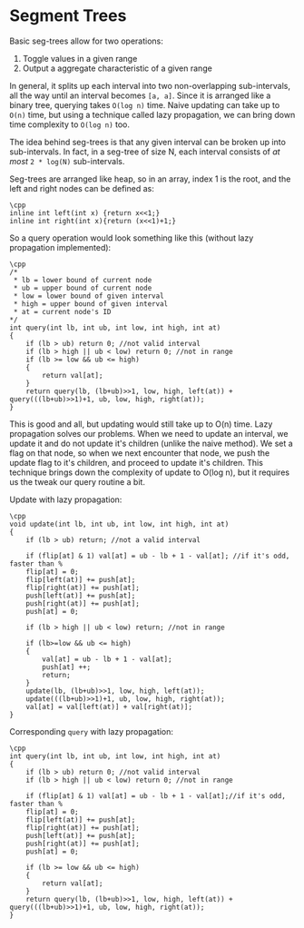 # Segment Trees

Basic seg-trees allow for two operations:

1. Toggle values in a given range
2. Output a aggregate characteristic of a given range



In general, it splits up each interval into two non-overlapping sub-intervals, all the way until an interval becomes `[a, a]`. Since it is arranged like a binary tree, querying takes `O(log n)` time. Naive updating can take up to `O(n)` time, but using a technique called lazy propagation, we can bring down time complexity to `O(log n)` too.

The idea behind seg-trees is that any given interval can be broken up into sub-intervals. In fact, in a seg-tree of size N, each interval consists of _at most_ `2 * log(N)` sub-intervals.

Seg-trees are arranged like heap, so in an array, index 1 is the root, and the left and right nodes can be defined as:


    \cpp
    inline int left(int x) {return x<<1;}
    inline int right(int x){return (x<<1)+1;}


So a query operation would look something like this (without lazy propagation implemented):


    \cpp
    /*
     * lb = lower bound of current node
     * ub = upper bound of current node
     * low = lower bound of given interval
     * high = upper bound of given interval
     * at = current node's ID 
    */
    int query(int lb, int ub, int low, int high, int at)
    {
    	if (lb > ub) return 0; //not valid interval
    	if (lb > high || ub < low) return 0; //not in range
    	if (lb >= low && ub <= high)
    	{
    		return val[at];
    	}
    	return query(lb, (lb+ub)>>1, low, high, left(at)) + query(((lb+ub)>>1)+1, ub, low, high, right(at));
    }


This is good and all, but updating would still take up to O(n) time. Lazy propagation solves our problems. When we need to update an interval, we update it and do not update it's children (unlike the naive method). We set a flag on that node, so when we next encounter that node, we push the update flag to it's children, and proceed to update it's children. This technique brings down the complexity of update to O(log n), but it requires us the tweak our query routine a bit.

Update with lazy propagation:


    \cpp
    void update(int lb, int ub, int low, int high, int at)
    {
    	if (lb > ub) return; //not a valid interval
    
    	if (flip[at] & 1) val[at] = ub - lb + 1 - val[at]; //if it's odd, faster than %
    	flip[at] = 0;
    	flip[left(at)] += push[at];
    	flip[right(at)] += push[at];
    	push[left(at)] += push[at];
    	push[right(at)] += push[at];
    	push[at] = 0;
    
    	if (lb > high || ub < low) return; //not in range
    
    	if (lb>=low && ub <= high)
    	{
    		val[at] = ub - lb + 1 - val[at];
    		push[at] ++;
    		return;
    	}
    	update(lb, (lb+ub)>>1, low, high, left(at));
    	update(((lb+ub)>>1)+1, ub, low, high, right(at));
    	val[at] = val[left(at)] + val[right(at)];
    }


Corresponding `query` with lazy propagation:


    \cpp
    int query(int lb, int ub, int low, int high, int at)
    {
    	if (lb > ub) return 0; //not valid interval
    	if (lb > high || ub < low) return 0; //not in range
    
    	if (flip[at] & 1) val[at] = ub - lb + 1 - val[at];//if it's odd, faster than %
    	flip[at] = 0;
    	flip[left(at)] += push[at];
    	flip[right(at)] += push[at];
    	push[left(at)] += push[at];
    	push[right(at)] += push[at];
    	push[at] = 0;
    
    	if (lb >= low && ub <= high)
    	{
    		return val[at];
    	}
    	return query(lb, (lb+ub)>>1, low, high, left(at)) + query(((lb+ub)>>1)+1, ub, low, high, right(at));
    }
